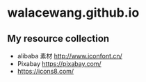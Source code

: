 # walacewang.github.io
## My resource collection

* alibaba 素材 http://www.iconfont.cn/
* Pixabay https://pixabay.com/
* https://icons8.com/
